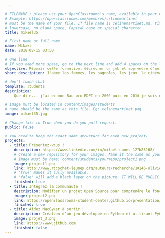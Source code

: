 ```yaml
---

# FILENAME : please use your OpenClassrooms's name, available in your url.
# Example: https://openclassrooms.com/membres/celinemartinet
# must be the name of your file. If file name is celinemartinet.md, title is celinemartinet.
# lowercase, no blank space, Capital case or special character.
title: mikael35

# First name or full name
name: Mikael
date: 2018-08-15 03:50

# One line.
# If you need more space, go to the next line and add 4 spaces on the left, as in 'description'.
objective: Réussir cette formation, décrocher un job et apprendre d'autres languages informatique.
short_description: J'aime les femmes, les bagnoles, les jeux, le cinéma, la philo, l'astronomie, les fruits et tout un tas d'autre choses.

# don't touch that
template: students
description:
    Que dire... j'ai eu mon Bac pro EDPI en 2009 puis en 2010 je suis entrer dans l'armée en tant que démineur, pendant 4 ans, ensuite j'ai rejoins la police nationale la aussi pendant 4 ans et en tant que garde frontière. Ces métiers mon permis de développer un certain nombres de compétences spécifique qui je l'éspère ne me seront plus utile. J'ai décidé de changer radicalement d'orientation car mes convictions et mes idéaux politique ont changer. J'ai choisis ce parcours car la programation et la modélisation était des domaine qui    m'intriguais particulierement lorsque j'etais plus jeune.

# image must be located in content/images/students
# name should be the same as this file. Eg: celinemartinet.png
image: mikael35.jpg

# Change this to True when you do you pull request.
public: False

# You need to keep the exact same structure for each new project.
projects:
  - title: Présentez-vous !
    description: https://www.linkedin.com/in/mikael-nunes-127b85168/
    # Create a new repository for your images. Name it the same as your nickname and profile picture.
    # Image must be here: content/students/yourrepo/project1.png
    image: project1.png
    link: http://www.ricochet-jeunes.org/auteurs/recherche/10146-olivier-vogel
    # 'true' makes it fully available.
    # 'false' will add a black layer on the picture. IT WILL BE PUBLIC!
    finished: true
  - title: Intégrez la communauté !
    description: Modifier un projet Open Source pour comprendre le fonctionnement de Git, de Github et des pull requests. 
    image: project2.png
    link: https://openclassrooms-student-center.github.io/presentation/students/ratus.html
    finished: true
  - title: Aidez MacGyver à sortir !
    description: Création d’un jeu développé en Python et utilisant PyGame.
    image: projet_3.png
    link: https://www.github.com
    finished: false
---
```



